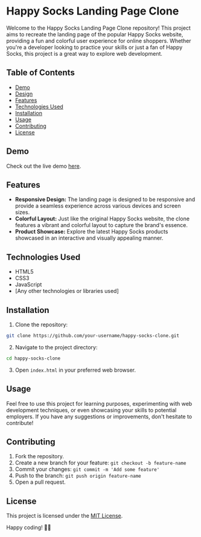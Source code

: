 # Happy Socks Landing Page Clone


Welcome to the Happy Socks Landing Page Clone repository! This project aims to recreate the landing page of the popular Happy Socks website, providing a fun and colorful user experience for online shoppers. Whether you're a developer looking to practice your skills or just a fan of Happy Socks, this project is a great way to explore web development.

## Table of Contents

- [Demo](https://janak342005.github.io/Happy-Socks-Landing-page-clone/)
- [Design](https://www.behance.net/gallery/112589559/Happy-Socks)
- [Features](#features)
- [Technologies Used](#technologies-used)
- [Installation](#installation)
- [Usage](#usage)
- [Contributing](#contributing)
- [License](#license)

## Demo

Check out the live demo [here](https://janak342005.github.io/Happy-Socks-Landing-page-clone/).

## Features

- **Responsive Design:** The landing page is designed to be responsive and provide a seamless experience across various devices and screen sizes.
- **Colorful Layout:** Just like the original Happy Socks website, the clone features a vibrant and colorful layout to capture the brand's essence.
- **Product Showcase:** Explore the latest Happy Socks products showcased in an interactive and visually appealing manner.

## Technologies Used

- HTML5
- CSS3
- JavaScript
- [Any other technologies or libraries used]

## Installation

1. Clone the repository:

```bash
git clone https://github.com/your-username/happy-socks-clone.git
```

2. Navigate to the project directory:

```bash
cd happy-socks-clone
```

3. Open `index.html` in your preferred web browser.

## Usage

Feel free to use this project for learning purposes, experimenting with web development techniques, or even showcasing your skills to potential employers. If you have any suggestions or improvements, don't hesitate to contribute!

## Contributing

1. Fork the repository.
2. Create a new branch for your feature: `git checkout -b feature-name`
3. Commit your changes: `git commit -m 'Add some feature'`
4. Push to the branch: `git push origin feature-name`
5. Open a pull request.

## License

This project is licensed under the [MIT License](LICENSE).

Happy coding! 🧦✨

